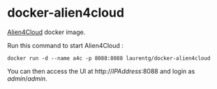 # docker-alien4cloud
[Alien4Cloud](https://github.com/alien4cloud/alien4cloud) docker image.

Run this command to start Alien4Cloud :
```
docker run -d --name a4c -p 8088:8088 laurentg/docker-alien4cloud
```

You can then access the UI at http://_IPAddress_:8088 and login as _admin_/_admin_.
